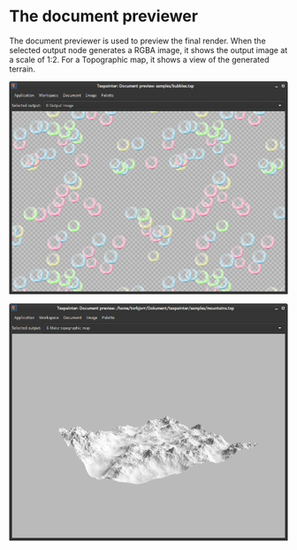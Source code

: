 # The document previewer

The document previewer is used to preview the final render. When the selected output node generates a RGBA image, it shows the output image at a scale of 1:2. For a Topographic map, it shows a view of the generated terrain.

![The document previewer showing a texture](document_previewer.png)

![The document previewer showing a topographic map](document_previewer_2.png)